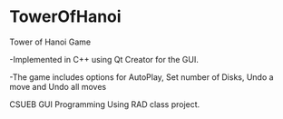 # TowerOfHanoi

Tower of Hanoi Game

-Implemented in C++ using Qt Creator for the GUI.

-The game includes options for AutoPlay, Set number of Disks, Undo a move and Undo all moves


CSUEB GUI Programming Using RAD class project.
